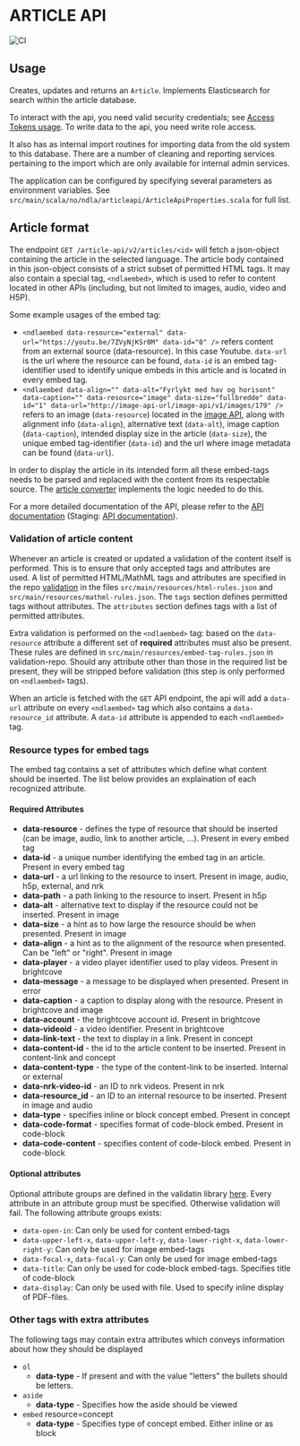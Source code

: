 # ARTICLE API 
![CI](https://github.com/NDLANO/article-api/workflows/CI/badge.svg)

## Usage
Creates, updates and returns an `Article`. Implements Elasticsearch for search within the article database.

To interact with the api, you need valid security credentials; see [Access Tokens usage](https://github.com/NDLANO/auth/blob/master/README.md).
To write data to the api, you need write role access.

It also has as internal import routines for importing data from the old system to this database. There are a number of cleaning and
reporting services pertaining to the import which are only available for internal admin services. 

The application can be configured by specifying several parameters as environment variables. See `src/main/scala/no/ndla/articleapi/ArticleApiProperties.scala` for full list.

## Article format
The endpoint `GET /article-api/v2/articles/<id>` will fetch a json-object containing the article in the selected language.
The article body contained in this json-object consists of a strict subset of permitted HTML tags. It may also contain a special tag, `<ndlaembed>`,
which is used to refer to content located in other APIs (including, but not limited to images, audio, video and H5P).

Some example usages of the embed tag:
* `<ndlaembed data-resource="external" data-url="https://youtu.be/7ZVyNjKSr0M" data-id="0" />` refers content from an external source (data-resource). In this case Youtube.
  `data-url` is the url where the resource can be found, `data-id` is an embed tag-identifier used to identify unique embeds in this article and is located in every embed tag.
* `<ndlaembed data-align="" data-alt="Fyrlykt med hav og horisont" data-caption="" data-resource="image" data-size="fullbredde" data-id="1" data-url="http://image-api-url/image-api/v1/images/179" />`
  refers to an image (`data-resource`) located in the [image API](https://github.com/NDLANO/image-api), along with alignment info (`data-align`), alternative text (`data-alt`),
  image caption (`data-caption`), intended display size in the article (`data-size`), the unique embed tag-identifier (`data-id`) and the url where image metadata can be found (`data-url`).

In order to display the article in its intended form all these embed-tags needs to be parsed and replaced with the content from its respectable source.
The [article converter](https://github.com/NDLANO/article-converter) implements the logic needed to do this.


For a more detailed documentation of the API, please refer to the [API documentation](https://api.ndla.no) (Staging: [API documentation](https://api.staging.ndla.no)).

### Validation of article content

Whenever an article is created or updated a validation of the content itself is performed. This is to ensure that only accepted tags and attributes are
used.
A list of permitted HTML/MathML tags and attributes are specified in the repo [validation](https://github.com/NDLANO/validation) in the files `src/main/resources/html-rules.json` and `src/main/resources/mathml-rules.json`.
The `tags` section defines permitted tags without attributes. The `attributes` section defines tags with a list of permitted attributes.

Extra validation is performed on the `<ndlaembed>` tag: based on the `data-resource` attribute a different set of **required** attributes must also be present.
These rules are defined in `src/main/resources/embed-tag-rules.json` in validation-repo. Should any attribute other than those in the required list be present,
they will be stripped before validation (this step is only performed on `<ndlaembed>` tags).

When an article is fetched with the `GET` API endpoint, the api will add a `data-url` attribute on every `<ndlaembed>` tag which also contains a `data-resource_id` attribute.
A `data-id` attribute is appended to each `<ndlaembed>` tag.

### Resource types for embed tags
The embed tag contains a set of attributes which define what content should be inserted. The list below provides an explaination of each recognized attribute.

#### Required Attributes

* **data-resource** - defines the type of resource that should be inserted (can be image, audio, link to another article, ...). Present in every embed tag
* **data-id** - a unique number identifying the embed tag in an article. Present in every embed tag
* **data-url** - a url linking to the resource to insert. Present in image, audio, h5p, external, and nrk
* **data-path** - a path linking to the resource to insert. Present in h5p
* **data-alt** - alternative text to display if the resource could not be inserted. Present in image
* **data-size** - a hint as to how large the resource should be when presented. Present in image
* **data-align** - a hint as to the alignment of the resource when presented. Can be "left" or "right". Present in image
* **data-player** - a video player identifier used to play videos. Present in brightcove
* **data-message** - a message to be displayed when presented. Present in error
* **data-caption** - a caption to display along with the resource. Present in brightcove and image
* **data-account** - the brightcove account id. Present in brightcove
* **data-videoid** - a video identifier. Present in brightcove
* **data-link-text** - the text to display in a link. Present in concept
* **data-content-id** - the id to the article content to be inserted. Present in content-link and concept
* **data-content-type** - the type of the content-link to be inserted. Internal or external
* **data-nrk-video-id** - an ID to nrk videos. Present in nrk
* **data-resource_id** - an ID to an internal resource to be inserted. Present in image and audio
* **data-type** - specifies inline or block concept embed. Present in concept
* **data-code-format** - specifies format of code-block embed. Present in code-block
* **data-code-content** - specifies content of code-block embed. Present in code-block

#### Optional attributes

Optional attribute groups are defined in the validatin library [here](https://github.com/NDLANO/validation/blob/master/src/main/resources/embed-tag-rules.json).
Every attribute in an attribute group must be specified. Otherwise validation will fail.
The following attribute groups exists:
* `data-open-in`: Can only be used for content embed-tags
* `data-upper-left-x`, `data-upper-left-y`, `data-lower-right-x`, `data-lower-right-y`: Can only be used for image embed-tags
* `data-focal-x`, `data-focal-y`: Can only be used for image embed-tags
* `data-title`: Can only be used for code-block embed-tags. Specifies title of code-block
* `data-display`: Can only be used with file. Used to specify inline display of PDF-files. 

### Other tags with extra attributes
The following tags may contain extra attributes which conveys information about how they should be displayed
* `ol`
  * **data-type** - If present and with the value "letters" the bullets should be letters.
* `aside`
  * **data-type** - Specifies how the aside should be viewed
* `embed` resource=concept
  * **data-type** - Specifies type of concept embed. Either inline or as block
